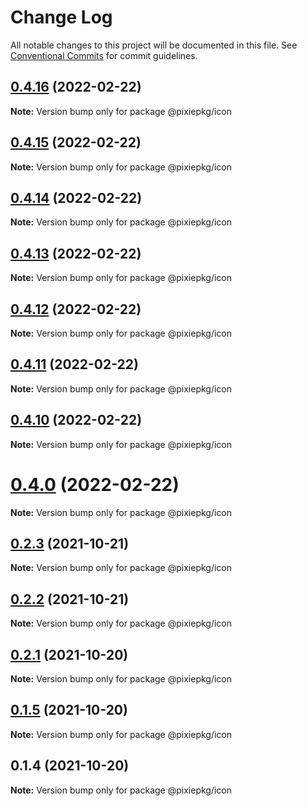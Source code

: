 # Change Log

All notable changes to this project will be documented in this file.
See [Conventional Commits](https://conventionalcommits.org) for commit guidelines.

## [0.4.16](https://github.com/pixiespirit/web-uikit/compare/v0.4.14...v0.4.16) (2022-02-22)

**Note:** Version bump only for package @pixiepkg/icon





## [0.4.15](https://github.com/pixiespirit/web-uikit/compare/v0.4.14...v0.4.15) (2022-02-22)

**Note:** Version bump only for package @pixiepkg/icon





## [0.4.14](https://github.com/pixiespirit/web-uikit/compare/v0.4.13...v0.4.14) (2022-02-22)

**Note:** Version bump only for package @pixiepkg/icon





## [0.4.13](https://github.com/pixiespirit/web-uikit/compare/v0.4.12...v0.4.13) (2022-02-22)

**Note:** Version bump only for package @pixiepkg/icon





## [0.4.12](https://github.com/pixiespirit/web-uikit/compare/v0.4.11...v0.4.12) (2022-02-22)

**Note:** Version bump only for package @pixiepkg/icon





## [0.4.11](https://github.com/pixiespirit/web-uikit/compare/v0.4.10...v0.4.11) (2022-02-22)

**Note:** Version bump only for package @pixiepkg/icon





## [0.4.10](https://github.com/pixiespirit/web-uikit/compare/v0.4.9...v0.4.10) (2022-02-22)

**Note:** Version bump only for package @pixiepkg/icon





# [0.4.0](https://github.com/pixiespirit/web-uikit/compare/v0.3.1...v0.4.0) (2022-02-22)

**Note:** Version bump only for package @pixiepkg/icon





## [0.2.3](https://github.com/pixiespirit/web-uikit/compare/v0.2.2...v0.2.3) (2021-10-21)

**Note:** Version bump only for package @pixiepkg/icon





## [0.2.2](https://github.com/pixiespirit/web-uikit/compare/v0.2.1...v0.2.2) (2021-10-21)

**Note:** Version bump only for package @pixiepkg/icon





## [0.2.1](https://github.com/pixiespirit/web-uikit/compare/v0.1.5...v0.2.1) (2021-10-20)

**Note:** Version bump only for package @pixiepkg/icon





## [0.1.5](https://github.com/pixiespirit/web-uikit/compare/v0.1.4...v0.1.5) (2021-10-20)

**Note:** Version bump only for package @pixiepkg/icon





## 0.1.4 (2021-10-20)

**Note:** Version bump only for package @pixiepkg/icon
